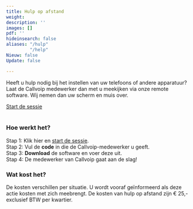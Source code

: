 ```yaml
---
title: Hulp op afstand
weight: 
description: ''
images: []
pdf: ''
hideinsearch: false
aliases: "/hulp"
         "/help"
Nieuw: false
Update: false

---
```

Heeft u hulp nodig bij het instellen van uw telefoons of andere apparatuur? Laat de Callvoip medewerker dan met u meekijken via onze remote software. Wij nemen dan uw scherm en muis over.

<a href="http://support.callvoip.nl:8040/" target=_blank class="button">Start de sessie</a>  
<br>

### Hoe werkt het?

Stap 1: Klik hier en <a href="http://support.callvoip.nl:8040/" target=_blank>start de sessie</a>.  
Stap 2: Vul de **code** in die de Callvoip-medewerker u geeft.  
Stap 3: **Download** de software en voer deze uit.  
Stap 4: De medewerker van Callvoip gaat aan de slag!

### Wat kost het?

De kosten verschillen per situatie. U wordt vooraf geïnformeerd als deze actie kosten met zich meebrengt. De kosten van hulp op afstand zijn € 25,- exclusief BTW per kwartier.
